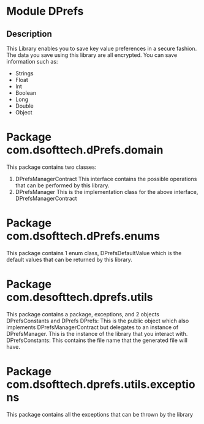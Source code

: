 # Module DPrefs
## Description
This Library enables you to save key value preferences in a secure fashion.
The data you save using this library are all encrypted.
You can save information such as:
+ Strings
+ Float
+ Int
+ Boolean
+ Long
+ Double
+ Object
# Package com.dsofttech.dPrefs.domain
This package contains two classes: 
1. DPrefsManagerContract
    This interface contains the possible operations that can be performed by this library.
2. DPrefsManager
    This is the implementation class for the above interface, DPrefsManagerContract
# Package com.dsofttech.dPrefs.enums
This package contains 1 enum class, DPrefsDefaultValue which is the default values that can be returned by this library.
# Package com.desofttech.dprefs.utils
This package contains a package, exceptions, and 2 objects DPrefsConstants and DPrefs
DPrefs: This is the public object which also implements DPrefsManagerContract but delegates to an instance of DPrefsManager.
 This is the instance of the library that you interact with.
DPrefsConstants: This contains the file name that the generated file will have.
# Package com.dsofttech.dprefs.utils.exceptions
This package contains all the exceptions that can be thrown by the library

